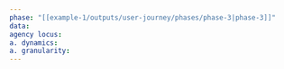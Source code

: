 ```yaml
---
phase: "[[example-1/outputs/user-journey/phases/phase-3|phase-3]]"
data:
agency locus:
a. dynamics:
a. granularity:
---
```

